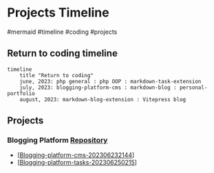 # Projects Timeline

#mermaid #timeline #coding #projects

## Return to coding timeline

```mermaid
timeline
    title "Return to coding"
    june, 2023: php general : php OOP : markdown-task-extension
    july, 2023: blogging-platform-cms : markdown-blog : personal-portfolio
    august, 2023: markdown-blog-extension : Vitepress blog
```

## Projects
### Blogging Platform [Repository](https://github.com/voiceinthedark/blogging-platform-cms)
- [[Blogging-platform-cms-202306232144]]
- [[Blogging-platform-tasks-202306250215]]

[//begin]: # "Autogenerated link references for markdown compatibility"
[Blogging-platform-cms-202306232144]: ../notes-development/projects/Blogging-platform-cms-202306232144 "Blogging-platform-cms"
[Blogging-platform-tasks-202306250215]: ../notes-development/projects/Blogging-platform-tasks-202306250215 "Blogging-platform-tasks"
[//end]: # "Autogenerated link references"